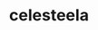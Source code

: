 ---
id: 797
title: celesteela
types: [steel,flying]
image: https://raw.githubusercontent.com/PokeAPI/sprites/master/sprites/pokemon/797.png
---